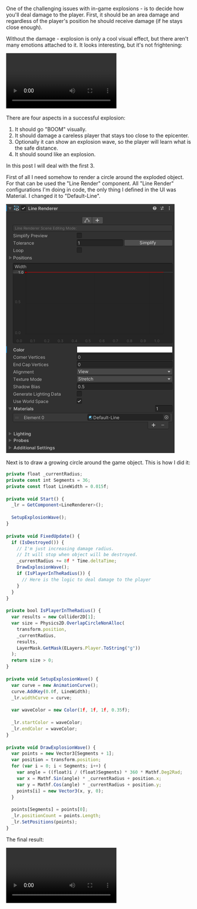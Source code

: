 One of the challenging issues with in-game explosions - is to decide how you'll deal damage to the player.
First, it should be an area damage and regardless of the player's position he should receive damage (if he stays close enough).

<!-- end -->

Without the damage - explosion is only a cool visual effect, but there aren't many emotions attached to it.
It looks interesting, but it's not frightening:

<video autoPlay loop data-test="foo">
  <source src="explosion-without-damage.mp4" type="video/mp4" />
</video>

There are four aspects in a successful explosion:

1. It should go "BOOM" visually.
1. It should damage a careless player that stays too close to the epicenter.
1. Optionally it can show an explosion wave, so the player will learn what is the safe distance.
1. It should sound like an explosion.

In this post I will deal with the first 3.

First of all I need somehow to render a circle around the exploded object.
For that can be used the "Line Render" component.
All "Line Render" configurations I'm doing in code, the only thing I defined in the UI was Material.
I changed it to "Default-Line".

![Explosion Render Line](explosion-render-line.png)

Next is to draw a growing circle around the game object. This is how I did it:

```typescript
private float _currentRadius;
private const int Segments = 36;
private const float LineWidth = 0.015f;

private void Start() {
  _lr = GetComponent<LineRenderer>();

  SetupExplosionWave();
}

private void FixedUpdate() {
  if (IsDestroyed()) {
    // I'm just increasing damage radius.
    // It will stop when object will be destroyed.
    _currentRadius += 8f * Time.deltaTime;
    DrawExplosionWave();
    if (IsPlayerInTheRadius()) {
      // Here is the logic to deal damage to the player
    }
  }
}

private bool IsPlayerInTheRadius() {
  var results = new Collider2D[1];
  var size = Physics2D.OverlapCircleNonAlloc(
    transform.position,
    _currentRadius,
    results,
    LayerMask.GetMask(ELayers.Player.ToString("g"))
  );
  return size > 0;
}

private void SetupExplosionWave() {
  var curve = new AnimationCurve();
  curve.AddKey(0.0f, LineWidth);
  _lr.widthCurve = curve;

  var waveColor = new Color(1f, 1f, 1f, 0.35f);

  _lr.startColor = waveColor;
  _lr.endColor = waveColor;
}

private void DrawExplosionWave() {
  var points = new Vector3[Segments + 1];
  var position = transform.position;
  for (var i = 0; i < Segments; i++) {
    var angle = ((float)i / (float)Segments) * 360 * Mathf.Deg2Rad;
    var x = Mathf.Sin(angle) * _currentRadius + position.x;
    var y = Mathf.Cos(angle) * _currentRadius + position.y;
    points[i] = new Vector3(x, y, 0);
  }

  points[Segments] = points[0];
  _lr.positionCount = points.Length;
  _lr.SetPositions(points);
}
```

The final result:

<video autoPlay loop>
  <source src="explosion-with-damage-wave.mp4" type="video/mp4" />
</video>
